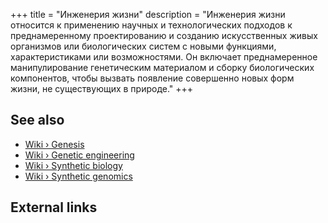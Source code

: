 +++
title = "Инженерия жизни"
description = "Инженерия жизни относится к применению научных и технологических подходов к преднамеренному проектированию и созданию искусственных живых организмов или биологических систем с новыми функциями, характеристиками или возможностями. Он включает преднамеренное манипулирование генетическим материалом и сборку биологических компонентов, чтобы вызвать появление совершенно новых форм жизни, не существующих в природе."
+++

## See also

- [Wiki › Genesis](../../wiki/genesis/)
- [Wiki › Genetic engineering](../../wiki/genetic-engineering/)
- [Wiki › Synthetic biology](../../wiki/synthetic-biology/)
- [Wiki › Synthetic genomics](../../wiki/synthetic-genomics/)

## External links